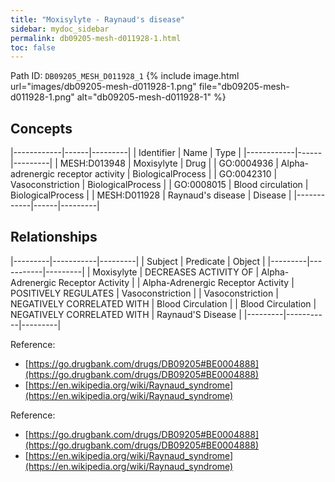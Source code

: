 ```yaml
---
title: "Moxisylyte - Raynaud's disease"
sidebar: mydoc_sidebar
permalink: db09205-mesh-d011928-1.html
toc: false 
---
```



Path ID: `DB09205_MESH_D011928_1`
{% include image.html url="images/db09205-mesh-d011928-1.png" file="db09205-mesh-d011928-1.png" alt="db09205-mesh-d011928-1" %}

## Concepts

|------------|------|---------|
| Identifier | Name | Type    |
|------------|------|---------|
| MESH:D013948 | Moxisylyte | Drug |
| GO:0004936 | Alpha-adrenergic receptor activity | BiologicalProcess |
| GO:0042310 | Vasoconstriction | BiologicalProcess |
| GO:0008015 | Blood circulation | BiologicalProcess |
| MESH:D011928 | Raynaud's disease | Disease |
|------------|------|---------|

## Relationships

|---------|-----------|---------|
| Subject | Predicate | Object  |
|---------|-----------|---------|
| Moxisylyte | DECREASES ACTIVITY OF | Alpha-Adrenergic Receptor Activity |
| Alpha-Adrenergic Receptor Activity | POSITIVELY REGULATES | Vasoconstriction |
| Vasoconstriction | NEGATIVELY CORRELATED WITH | Blood Circulation |
| Blood Circulation | NEGATIVELY CORRELATED WITH | Raynaud'S Disease |
|---------|-----------|---------|

Reference: 
  - [https://go.drugbank.com/drugs/DB09205#BE0004888](https://go.drugbank.com/drugs/DB09205#BE0004888)
  - [https://en.wikipedia.org/wiki/Raynaud_syndrome](https://en.wikipedia.org/wiki/Raynaud_syndrome)

Reference: 
  - [https://go.drugbank.com/drugs/DB09205#BE0004888](https://go.drugbank.com/drugs/DB09205#BE0004888)
  - [https://en.wikipedia.org/wiki/Raynaud_syndrome](https://en.wikipedia.org/wiki/Raynaud_syndrome)
